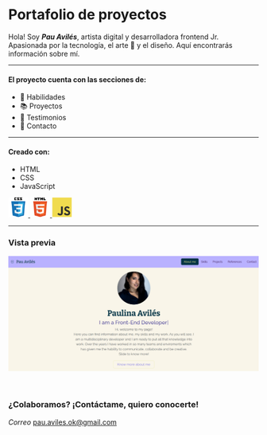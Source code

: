 # Portafolio de proyectos

Hola! Soy ***Pau Avilés***, artista digital y desarrolladora frontend Jr. Apasionada por la tecnología, el arte 🎨 y el diseño. Aquí encontrarás información sobre mí.
___
#### El proyecto cuenta con las secciones de:

- 🦾 Habilidades
- 📚 Proyectos
- 🥇 Testimonios
- 📧 Contacto

___
#### Creado con:
- HTML
- CSS
- JavaScript

<a href="https://www.w3schools.com/css/" target="_blank"> <img src="https://raw.githubusercontent.com/devicons/devicon/master/icons/css3/css3-original-wordmark.svg" alt="css3" width="40" height="40"/> </a>
<a href="https://www.w3.org/html/" target="_blank"> <img src="https://raw.githubusercontent.com/devicons/devicon/master/icons/html5/html5-original-wordmark.svg" alt="html5" width="40" height="40"/> </a>
<a href="https://developer.mozilla.org/en-US/docs/Web/JavaScript" target="_blank"> <img src="https://raw.githubusercontent.com/devicons/devicon/master/icons/javascript/javascript-original.svg" alt="javascript" width="40" height="40"/> </a>
___

### Vista previa
![Proyecto](assets/portafolio.PNG) 

<br>

### ¿Colaboramos? ¡**Contáctame**, quiero conocerte!
*Correo* [pau.aviles.ok@gmail.com](mailto:pau.aviles.ok@gmail.com)
